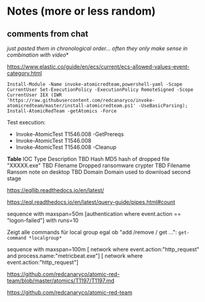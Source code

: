 # Notes (more or less random)

## comments from chat  
*just pasted them in chronological order... often they only make sense in combination with video**

https://www.elastic.co/guide/en/ecs/current/ecs-allowed-values-event-category.html


```
Install-Module -Name invoke-atomicredteam,powershell-yaml -Scope CurrentUser Set-ExecutionPolicy -ExecutionPolicy RemoteSigned -Scope CurrentUser IEX (IWR 'https://raw.githubusercontent.com/redcanaryco/invoke-atomicredteam/master/install-atomicredteam.ps1' -UseBasicParsing); Install-AtomicRedTeam -getAtomics -Force
```

Test execution:
- Invoke-AtomicTest T1546.008 -GetPrereqs
- Invoke-AtomicTest T1546.008 
- Invoke-AtomicTest T1546.008 -Cleanup



**Table**
IOC	Type	Description
TBD	Hash	MD5 hash of dropped file "XXXXX.exe"
TBD	Filename	Dropped ransomware crypter
TBD	Filename	Ransom note on desktop
TBD	Domain	Domain used to download second stage

https://eqllib.readthedocs.io/en/latest/

https://eql.readthedocs.io/en/latest/query-guide/pipes.html#count


sequence with maxspan=50m
[authentication where event.action == "logon-failed"] with runs=10


Zeigt alle commands für local group egal ob "add /remove / get ...": `get-command *localgroup* `



sequence with maxspan=100m
[ network where event.action:"http_request" and  process.name:"metricbeat.exe"] 
  [ network where event.action:"http_request"] 


https://github.com/redcanaryco/atomic-red-team/blob/master/atomics/T1197/T1197.md


https://github.com/redcanaryco/atomic-red-team